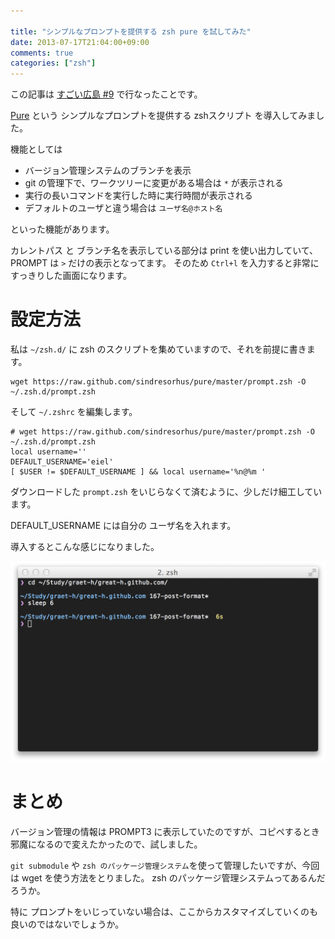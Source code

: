 ```yaml
---

title: "シンプルなプロンプトを提供する zsh pure を試してみた"
date: 2013-07-17T21:04:00+09:00
comments: true
categories: ["zsh"]
---
```


この記事は [すごい広島 #9](http://great-h.github.io/events/event-009.html) で行なったことです。

[Pure](https://github.com/sindresorhus/pure) という シンプルなプロンプトを提供する zshスクリプト を導入してみました。

機能としては

* バージョン管理システムのブランチを表示
* git の管理下で、ワークツリーに変更がある場合は `*` が表示される
* 実行の長いコマンドを実行した時に実行時間が表示される
* デフォルトのユーザと違う場合は `ユーザ名@ホスト名`

といった機能があります。

カレントパス と ブランチ名を表示している部分は print を使い出力していて、PROMPT は `>` だけの表示となってます。
そのため `Ctrl+l` を入力すると非常にすっきりした画面になります。

# 設定方法

私は `~/zsh.d/` に zsh のスクリプトを集めていますので、それを前提に書きます。

```
wget https://raw.github.com/sindresorhus/pure/master/prompt.zsh -O ~/.zsh.d/prompt.zsh
```

そして `~/.zshrc` を編集します。

```
# wget https://raw.github.com/sindresorhus/pure/master/prompt.zsh -O ~/.zsh.d/prompt.zsh
local username=''
DEFAULT_USERNAME='eiel'
[ $USER != $DEFAULT_USERNAME ] && local username='%n@%m '
```

ダウンロードした `prompt.zsh` をいじらなくて済むように、少しだけ細工しています。

DEFAULT_USERNAME には自分の ユーザ名を入れます。

導入するとこんな感じになりました。

![pure prompt](/images/pure-prompt.png)

# まとめ

バージョン管理の情報は PROMPT3 に表示していたのですが、コピペするとき邪魔になるので変えたかったので、試しました。

`git submodule` や `zsh のパッケージ管理システム`を使って管理したいですが、今回は wget を使う方法をとりました。
zsh のパッケージ管理システムってあるんだろうか。

特に プロンプトをいじっていない場合は、ここからカスタマイズしていくのも良いのではないでしょうか。
